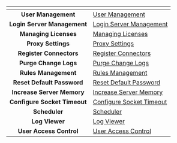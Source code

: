 <table data-view="cards" data-full-width="false">
  <thead>
    <tr>
      <th align="center" data-card-cover></th>
      <th data-hidden data-card-target data-type="content-ref"></th>
    </tr>
  </thead>
  <tbody>
    <tr>
      <td align="center"><strong>User Management</strong></td>
      <td><a href="administrator/user-management.md">User Management</a></td>
    </tr>
    <tr>
      <td align="center"><strong>Login Server Management</strong></td>
      <td><a href="administrator/login-server-management.md">Login Server Management</a></td>
    </tr>
    <tr>
      <td align="center"><strong>Managing Licenses</strong></td>
      <td><a href="administrator/license-management.md">Managing Licenses</a></td>
    </tr>
    <tr>
      <td align="center"><strong>Proxy Settings</strong></td>
      <td><a href="administrator/proxy-setting.md">Proxy Settings</a></td>
    </tr>
    <tr>
      <td align="center"><strong>Register Connectors</strong></td>
      <td><a href="administrator/register-connectors.md">Register Connectors</a></td>
    </tr>
    <tr>
      <td align="center"><strong>Purge Change Logs</strong></td>
      <td><a href="administrator/purge-records.md">Purge Change Logs</a></td>
    </tr>
    <tr>
      <td align="center"><strong>Rules Management</strong></td>
      <td><a href="administrator/rules-management.md">Rules Management</a></td>
    </tr>
    <tr>
      <td align="center"><strong>Reset Default Password</strong></td>
      <td><a href="administrator/reset-default-password.md">Reset Default Password</a></td>
    </tr>
    <tr>
      <td align="center"><strong>Increase Server Memory</strong></td>
      <td><a href="administrator/increase-server-memory.md">Increase Server Memory</a></td>
    </tr>
    <tr>
      <td align="center"><strong>Configure Socket Timeout</strong></td>
      <td><a href="administrator/configure-socket-timeout.md">Configure Socket Timeout</a></td>
    </tr>
    <tr>
      <td align="center"><strong>Scheduler</strong></td>
      <td><a href="administrator/schedular.md">Scheduler</a></td>
    </tr>
    <tr>
      <td align="center"><strong>Log Viewer</strong></td>
      <td><a href="administrator/log-viewer.md">Log Viewer</a></td>
    </tr>
    <tr>
      <td align="center"><strong>User Access Control</strong></td>
      <td><a href="administrator/user-access-control.md">User Access Control</a></td>
    </tr>
  </tbody>
</table> 

